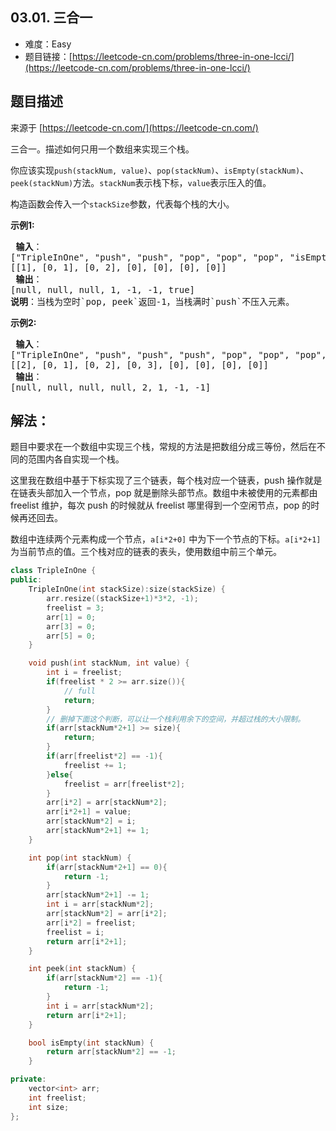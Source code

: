 ##  03.01. 三合一

- 难度：Easy
- 题目链接：[https://leetcode-cn.com/problems/three-in-one-lcci/](https://leetcode-cn.com/problems/three-in-one-lcci/)


## 题目描述

来源于 [https://leetcode-cn.com/](https://leetcode-cn.com/)

<p>三合一。描述如何只用一个数组来实现三个栈。</p>

<p>你应该实现<code>push(stackNum, value)</code>、<code>pop(stackNum)</code>、<code>isEmpty(stackNum)</code>、<code>peek(stackNum)</code>方法。<code>stackNum</code>表示栈下标，<code>value</code>表示压入的值。</p>

<p>构造函数会传入一个<code>stackSize</code>参数，代表每个栈的大小。</p>

<p><strong>示例1:</strong></p>

<pre><strong> 输入</strong>：
[&quot;TripleInOne&quot;, &quot;push&quot;, &quot;push&quot;, &quot;pop&quot;, &quot;pop&quot;, &quot;pop&quot;, &quot;isEmpty&quot;]
[[1], [0, 1], [0, 2], [0], [0], [0], [0]]
<strong> 输出</strong>：
[null, null, null, 1, -1, -1, true]
<strong>说明</strong>：当栈为空时`pop, peek`返回-1，当栈满时`push`不压入元素。
</pre>

<p><strong>示例2:</strong></p>

<pre><strong> 输入</strong>：
[&quot;TripleInOne&quot;, &quot;push&quot;, &quot;push&quot;, &quot;push&quot;, &quot;pop&quot;, &quot;pop&quot;, &quot;pop&quot;, &quot;peek&quot;]
[[2], [0, 1], [0, 2], [0, 3], [0], [0], [0], [0]]
<strong> 输出</strong>：
[null, null, null, null, 2, 1, -1, -1]
</pre>


## 解法：

题目中要求在一个数组中实现三个栈，常规的方法是把数组分成三等份，然后在不同的范围内各自实现一个栈。

这里我在数组中基于下标实现了三个链表，每个栈对应一个链表，push 操作就是在链表头部加入一个节点，pop 就是删除头部节点。数组中未被使用的元素都由 freelist 维护，每次 push 的时候就从 freelist 哪里得到一个空闲节点，pop 的时候再还回去。

数组中连续两个元素构成一个节点，`a[i*2+0]` 中为下一个节点的下标。`a[i*2+1]` 为当前节点的值。三个栈对应的链表的表头，使用数组中前三个单元。

```c++
class TripleInOne {
public:
    TripleInOne(int stackSize):size(stackSize) {
        arr.resize((stackSize+1)*3*2, -1);
        freelist = 3;
        arr[1] = 0;
        arr[3] = 0;
        arr[5] = 0;
    }

    void push(int stackNum, int value) {
        int i = freelist;
        if(freelist * 2 >= arr.size()){
            // full
            return;
        }
        // 删掉下面这个判断，可以让一个栈利用余下的空间，并超过栈的大小限制。
        if(arr[stackNum*2+1] >= size){
            return;
        }
        if(arr[freelist*2] == -1){
            freelist += 1;
        }else{
            freelist = arr[freelist*2];
        }
        arr[i*2] = arr[stackNum*2];
        arr[i*2+1] = value;
        arr[stackNum*2] = i;
        arr[stackNum*2+1] += 1;
    }

    int pop(int stackNum) {
        if(arr[stackNum*2+1] == 0){
            return -1;
        }
        arr[stackNum*2+1] -= 1;
        int i = arr[stackNum*2];
        arr[stackNum*2] = arr[i*2];
        arr[i*2] = freelist;
        freelist = i;
        return arr[i*2+1];
    }

    int peek(int stackNum) {
        if(arr[stackNum*2] == -1){
            return -1;
        }
        int i = arr[stackNum*2];
        return arr[i*2+1];
    }

    bool isEmpty(int stackNum) {
        return arr[stackNum*2] == -1;
    }

private:
    vector<int> arr;
    int freelist;
    int size;
};
```